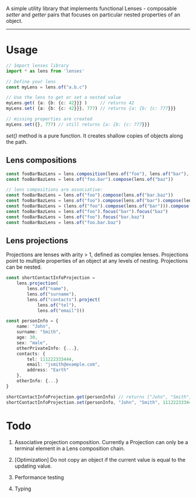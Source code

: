 A simple utility library that implements functional Lenses - 
composable _setter_ and _getter_ pairs that focuses on particular
nested properties of an object. 

---

# Usage

```typescript
// Import lenses library
import * as lens from 'lenses'

// Define your lens
const myLens = lens.of("a.b.c")

// Use the lens to get or set a nested value
myLens.get( {a: {b: {c: 42}}} )     // returns 42
myLens.set( {a: {b: {c: 42}}}, 777) // returns {a: {b: {c: 777}}}

// missing properties are created
myLens.set({}, 777) // still returns {a: {b: {c: 777}}}
```
_set()_ method is a pure function. It creates shallow copies of objects along the path. 

## Lens compositions
```typescript
const fooBarBazLens = lens.composition(lens.of("foo"), lens.of("bar"), lens.of("baz"))  // or...
const fooBarBazLens = lens.of("foo.bar").compose(lens.of("baz"))

// lens compositions are associative:
const fooBarBazLens = lens.of("foo").compose(lens.of("bar.baz"))                        // is the same as...
const fooBarBazLens = lens.of("foo").compose(lens.of("bar").compose(lens.of("baz")))    // is the same as...
const fooBarBazLens = (lens.of("foo").compose(lens.of("bar"))).compose(lens.of("baz"))  // is the same as...
const fooBarBazLens = lens.of("foo").focus("bar").focus("baz")                          // is the same as...
const fooBarBazLens = lens.of("foo").focus("bar.baz")                                   // is the same as...
const fooBarBazLens = lens.of("foo.bar.baz")
```

## Lens projections
Projections are lenses with arity > 1, defined as complex lenses.
Projections point to multiple properties of an object at any levels of nesting. 
Projections can be nested.
```typescript
const shortContactInfoProjection = 
    lens.projection(
        lens.of("name"),
        lens.of("surname"),
        lens.of("contacts").project(
            lens.of("tel"),
            lens.of("email")))

const personInfo = {
    name: "John",
    surname: "Smith",
    age: 30,
    sex: "male",
    otherPrivateInfo: {...},
    contacts: {
        tel: 111222333444,
        email: "jsmith@example.com",
        address: "Earth"
    },
    otherInfo: {...}
}

shortContactInfoProjection.get(personInfo) // returns ["John", "Smith", 111222333444, "jsmith@example.com"]
shortContactInfoProjection.set(personInfo, "John", "Smith", 111222333444, "jsmith@example.com") // returns updated copy
```

# Todo
1. Associative projection composition.
    Currently a Projection can only be a terminal element in a Lens composition chain.

1. [Optimization] Do not copy an object if the current value is equal to the updating value.

1. Performance testing

1. Typing
